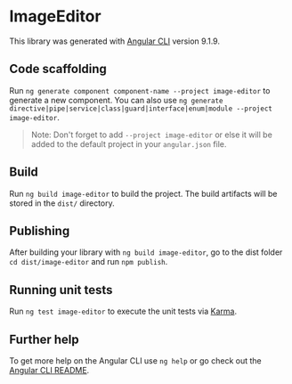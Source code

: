 # ImageEditor

This library was generated with [Angular CLI](https://github.com/angular/angular-cli) version 9.1.9.

## Code scaffolding

Run `ng generate component component-name --project image-editor` to generate a new component. You can also use `ng generate directive|pipe|service|class|guard|interface|enum|module --project image-editor`.
> Note: Don't forget to add `--project image-editor` or else it will be added to the default project in your `angular.json` file. 

## Build

Run `ng build image-editor` to build the project. The build artifacts will be stored in the `dist/` directory.

## Publishing

After building your library with `ng build image-editor`, go to the dist folder `cd dist/image-editor` and run `npm publish`.

## Running unit tests

Run `ng test image-editor` to execute the unit tests via [Karma](https://karma-runner.github.io).

## Further help

To get more help on the Angular CLI use `ng help` or go check out the [Angular CLI README](https://github.com/angular/angular-cli/blob/master/README.md).
